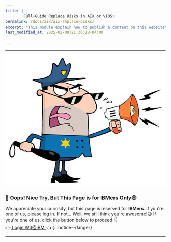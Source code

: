 ```yaml
---
title: | 
        Full-Guide Replace Disks in AIX or VIOS💡
permalink: /docs/aix/aix-replace-disks/
excerpt: "This module explain how to publish a content on this website"
last_modified_at: 2025-02-08T21:36:18-04:00

---
```

---

![stop](/assets/myimages/stop.jpg)

### **🚧 Oops! Nice Try, But This Page is for IBMers Only😆**

We appreciate your curiosity, but this page is reserved for **IBMers**. If you're one of us, please log in. If not… Well, we still think you're awesome!😃
If you're one of us, click the button below to proceed.👇<br>
        👉<a href="https://pages.github.ibm.com/Miftah-Choiri/docs/aix-replace-disks/" class="btn btn--info"> Login W3@IBM </a>👈
{: .notice--danger}




---

